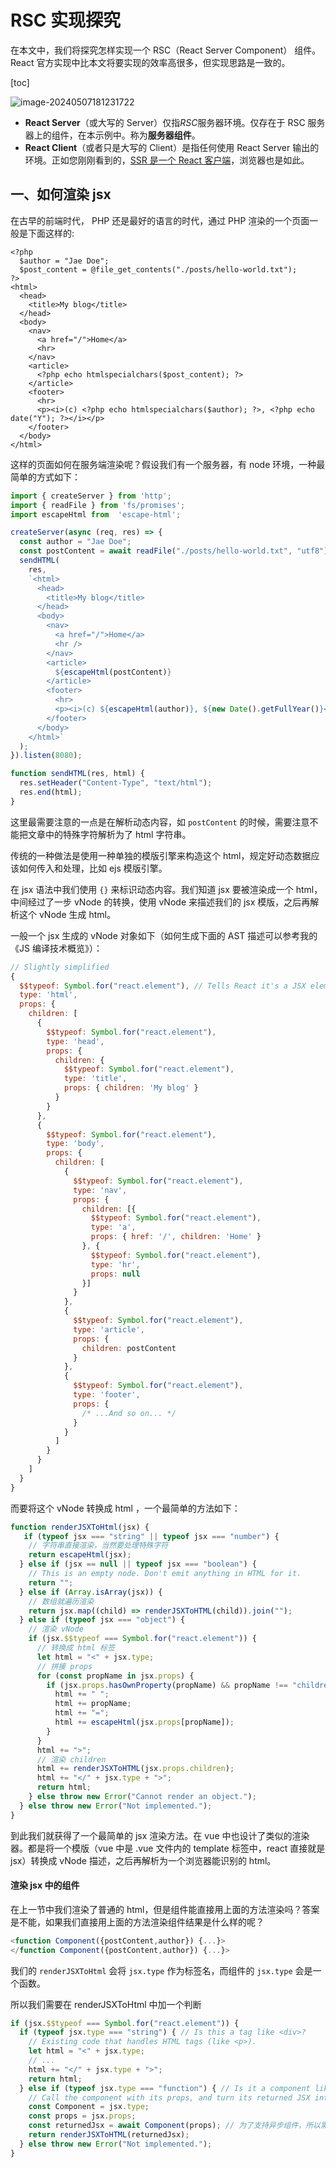 # RSC 实现探究

在本文中，我们将探究怎样实现一个 RSC（React Server Component） 组件。React 官方实现中比本文将要实现的效率高很多，但实现思路是一致的。

[toc]

![image-20240507181231722](https://liaoyk-markdown.oss-cn-hangzhou.aliyuncs.com/markdownImg_2023/image-20240507181231722.png?x-oss-process=image/resize,w_600,m_lfit) 

- **React Server**（或大写的 Server）仅指*RSC*服务器环境。仅存在于 RSC 服务器上的组件，在本示例中。称为**服务器组件**。
- **React Client**（或者只是大写的 Client）是指任何使用 React Server 输出的环境。正如您刚刚看到的，[SSR 是一个 React 客户端](https://github.com/reactwg/server-components/discussions/4)，浏览器也是如此。

## 一、如何渲染 jsx

在古早的前端时代， PHP 还是最好的语言的时代，通过 PHP 渲染的一个页面一般是下面这样的:

```php+HTML
<?php
  $author = "Jae Doe";
  $post_content = @file_get_contents("./posts/hello-world.txt");
?>
<html>
  <head>
    <title>My blog</title>
  </head>
  <body>
    <nav>
      <a href="/">Home</a>
      <hr>
    </nav>
    <article>
      <?php echo htmlspecialchars($post_content); ?>
    </article>
    <footer>
      <hr>
      <p><i>(c) <?php echo htmlspecialchars($author); ?>, <?php echo date("Y"); ?></i></p>
    </footer>
  </body>
</html>
```

这样的页面如何在服务端渲染呢？假设我们有一个服务器，有 node 环境，一种最简单的方式如下：

```js
import { createServer } from 'http';
import { readFile } from 'fs/promises';
import escapeHtml from  'escape-html';

createServer(async (req, res) => {
  const author = "Jae Doe";
  const postContent = await readFile("./posts/hello-world.txt", "utf8");
  sendHTML(
    res,
    `<html>
      <head>
        <title>My blog</title>
      </head>
      <body>
        <nav>
          <a href="/">Home</a>
          <hr />
        </nav>
        <article>
          ${escapeHtml(postContent)}
        </article>
        <footer>
          <hr>
          <p><i>(c) ${escapeHtml(author)}, ${new Date().getFullYear()}</i></p>
        </footer>
      </body>
    </html>`
  );
}).listen(8080);

function sendHTML(res, html) {
  res.setHeader("Content-Type", "text/html");
  res.end(html);
}
```

这里最需要注意的一点是在解析动态内容，如 `postContent` 的时候，需要注意不能把文章中的特殊字符解析为了 html 字符串。

传统的一种做法是使用一种单独的模版引擎来构造这个 html，规定好动态数据应该如何传入和处理，比如 ejs 模版引擎。

在 jsx 语法中我们使用 `{}` 来标识动态内容。我们知道 jsx 要被渲染成一个 html，中间经过了一步 vNode 的转换，使用 vNode 来描述我们的 jsx 模版，之后再解析这个 vNode 生成 html。

一般一个 jsx 生成的 vNode 对象如下（如何生成下面的 AST 描述可以参考我的《JS 编译技术概览》）：

```js
// Slightly simplified
{
  $$typeof: Symbol.for("react.element"), // Tells React it's a JSX element (e.g. <html>)
  type: 'html',
  props: {
    children: [
      {
        $$typeof: Symbol.for("react.element"),
        type: 'head',
        props: {
          children: {
            $$typeof: Symbol.for("react.element"),
            type: 'title',
            props: { children: 'My blog' }
          }
        }
      },
      {
        $$typeof: Symbol.for("react.element"),
        type: 'body',
        props: {
          children: [
            {
              $$typeof: Symbol.for("react.element"),
              type: 'nav',
              props: {
                children: [{
                  $$typeof: Symbol.for("react.element"),
                  type: 'a',
                  props: { href: '/', children: 'Home' }
                }, {
                  $$typeof: Symbol.for("react.element"),
                  type: 'hr',
                  props: null
                }]
              }
            },
            {
              $$typeof: Symbol.for("react.element"),
              type: 'article',
              props: {
                children: postContent
              }
            },
            {
              $$typeof: Symbol.for("react.element"),
              type: 'footer',
              props: {
                /* ...And so on... */
              }              
            }
          ]
        }
      }
    ]
  }
}
```

而要将这个 vNode 转换成 html ，一个最简单的方法如下：

```js
function renderJSXToHtml(jsx) {
   if (typeof jsx === "string" || typeof jsx === "number") {
    // 字符串直接渲染，当然要处理特殊字符
    return escapeHtml(jsx);
  } else if (jsx == null || typeof jsx === "boolean") {
    // This is an empty node. Don't emit anything in HTML for it.
    return "";
  } else if (Array.isArray(jsx)) {
    // 数组就遍历渲染
    return jsx.map((child) => renderJSXToHTML(child)).join("");
  } else if (typeof jsx === "object") {
    // 渲染 vNode
    if (jsx.$$typeof === Symbol.for("react.element")) {
      // 转换成 html 标签
      let html = "<" + jsx.type;
      // 拼接 props
      for (const propName in jsx.props) {
        if (jsx.props.hasOwnProperty(propName) && propName !== "children") {
          html += " ";
          html += propName;
          html += "=";
          html += escapeHtml(jsx.props[propName]);
        }
      }
      html += ">";
      // 渲染 children
      html += renderJSXToHTML(jsx.props.children);
      html += "</" + jsx.type + ">";
      return html;
    } else throw new Error("Cannot render an object.");
  } else throw new Error("Not implemented.");
}
```

到此我们就获得了一个最简单的 jsx 渲染方法。在 vue 中也设计了类似的渲染器。都是将一个模版（vue 中是 .vue 文件内的 template 标签中，react 直接就是 jsx）转换成 vNode 描述，之后再解析为一个浏览器能识别的 html。

#### 渲染 jsx 中的组件

在上一节中我们渲染了普通的 html，但是组件能直接用上面的方法渲染吗？答案是不能，如果我们直接用上面的方法渲染组件结果是什么样的呢？

```js
<function Component({postContent,author}) {...}>
</function Component({postContent,author}) {...}>
```

我们的 `renderJSXToHtml` 会将 `jsx.type` 作为标签名，而组件的 `jsx.type` 会是一个函数。

所以我们需要在 renderJSXToHtml 中加一个判断

```js
if (jsx.$$typeof === Symbol.for("react.element")) {
  if (typeof jsx.type === "string") { // Is this a tag like <div>?
    // Existing code that handles HTML tags (like <p>).
    let html = "<" + jsx.type;
    // ...
    html += "</" + jsx.type + ">";
    return html;
  } else if (typeof jsx.type === "function") { // Is it a component like <BlogPostPage>?
    // Call the component with its props, and turn its returned JSX into HTML.
    const Component = jsx.type;
    const props = jsx.props;
    const returnedJsx = await Component(props); // 为了支持异步组件，所以需要 await
    return renderJSXToHTML(returnedJsx); 
  } else throw new Error("Not implemented.");
}
```

